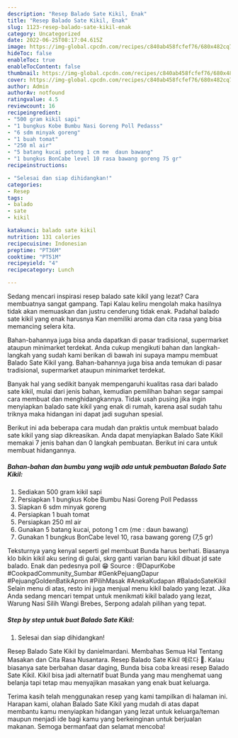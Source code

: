 ```yaml
---
description: "Resep Balado Sate Kikil, Enak"
title: "Resep Balado Sate Kikil, Enak"
slug: 1123-resep-balado-sate-kikil-enak
category: Uncategorized
date: 2022-06-25T08:17:04.615Z
image: https://img-global.cpcdn.com/recipes/c840ab458fcfef76/680x482cq70/balado-sate-kikil-foto-resep-utama.jpg
hideToc: false
enableToc: true
enableTocContent: false
thumbnail: https://img-global.cpcdn.com/recipes/c840ab458fcfef76/680x482cq70/balado-sate-kikil-foto-resep-utama.jpg
cover: https://img-global.cpcdn.com/recipes/c840ab458fcfef76/680x482cq70/balado-sate-kikil-foto-resep-utama.jpg
author: Admin
authorAv: notfound
ratingvalue: 4.5
reviewcount: 16
recipeingredient:
- "500 gram kikil sapi"
- "1 bungkus Kobe Bumbu Nasi Goreng Poll Pedasss"
- "6 sdm minyak goreng"
- "1 buah tomat"
- "250 ml air"
- "5 batang kucai potong 1 cm me  daun bawang"
- "1 bungkus BonCabe level 10 rasa bawang goreng 75 gr"
recipeinstructions:

- "Selesai dan siap dihidangkan!"
categories:
- Resep
tags:
- balado
- sate
- kikil

katakunci: balado sate kikil 
nutrition: 131 calories
recipecuisine: Indonesian
preptime: "PT36M"
cooktime: "PT51M"
recipeyield: "4"
recipecategory: Lunch

---
```



Sedang mencari inspirasi resep balado sate kikil yang lezat? Cara membuatnya sangat gampang. Tapi Kalau keliru mengolah maka hasilnya tidak akan memuaskan dan justru cenderung tidak enak. Padahal balado sate kikil yang enak harusnya Kan memiliki aroma dan cita rasa yang bisa memancing selera kita.


Bahan-bahannya juga bisa anda dapatkan di pasar tradisional, supermarket ataupun minimarket terdekat. Anda cukup mengikuti bahan dan langkah-langkah yang sudah kami berikan di bawah ini supaya mampu membuat Balado Sate Kikil yang. Bahan-bahannya juga bisa anda temukan di pasar tradisional, supermarket ataupun minimarket terdekat.

Banyak hal yang sedikit banyak mempengaruhi kualitas rasa dari balado sate kikil, mulai dari jenis bahan, kemudian pemilihan bahan segar sampai cara membuat dan menghidangkannya. Tidak usah pusing jika ingin menyiapkan balado sate kikil yang enak di rumah, karena asal sudah tahu triknya maka hidangan ini dapat jadi suguhan spesial.


Berikut ini ada beberapa cara mudah dan praktis untuk membuat balado sate kikil yang siap dikreasikan. Anda dapat menyiapkan Balado Sate Kikil memakai 7 jenis bahan dan 0 langkah pembuatan. Berikut ini cara untuk membuat hidangannya.

<!--inarticleads1-->

##### Bahan-bahan dan bumbu yang wajib ada untuk pembuatan Balado Sate Kikil:

1. Sediakan 500 gram kikil sapi
1. Persiapkan 1 bungkus Kobe Bumbu Nasi Goreng Poll Pedasss
1. Siapkan 6 sdm minyak goreng
1. Persiapkan 1 buah tomat
1. Persiapkan 250 ml air
1. Gunakan 5 batang kucai, potong 1 cm (me : daun bawang)
1. Gunakan 1 bungkus BonCabe level 10, rasa bawang goreng (7,5 gr)


Teksturnya yang kenyal seperti gel membuat Bunda harus berhati. Biasanya klo bikin kikil aku sering di gulai, skrg ganti varian baru kikil dibuat jd sate balado. Enak dan pedesnya poll 😁 Source : @DapurKobe #CookpadCommunity_Sumbar #GenkPejuangDapur #PejuangGoldenBatikApron #PilihMasak #AnekaKudapan #BaladoSateKikil Selain menu di atas, resto ini juga menjual menu kikil balado yang lezat. Jika Anda sedang mencari tempat untuk menikmati kikil balado yang lezat, Warung Nasi Silih Wangi Brebes, Serpong adalah pilihan yang tepat. 

<!--inarticleads2-->

##### Step by step untuk buat Balado Sate Kikil:


1. Selesai dan siap dihidangkan!

Resep Balado Sate Kikil by danielmardani. Membahas Semua Hal Tentang Masakan dan Cita Rasa Nusantara. Resep Balado Sate Kikil 예르다 🤤. Kalau biasanya sate berbahan dasar daging, Bunda bisa coba kreasi resep Balado Sate Kikil. Kikil bisa jadi alternatif buat Bunda yang mau menghemat uang belanja tapi tetap mau menyajikan masakan yang enak buat keluarga. 

Terima kasih telah menggunakan resep yang kami tampilkan di halaman ini. Harapan kami, olahan Balado Sate Kikil yang mudah di atas dapat membantu kamu menyiapkan hidangan yang lezat untuk keluarga/teman maupun menjadi ide bagi kamu yang berkeinginan untuk berjualan makanan. Semoga bermanfaat dan selamat mencoba!
